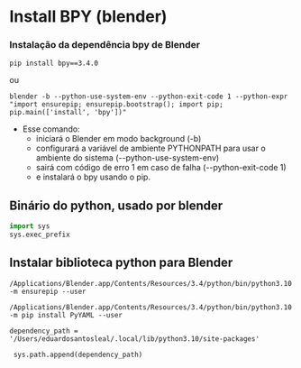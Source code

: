 # Install BPY (blender)

### Instalação da dependência bpy de Blender
```console title"Instalação usando python 3.10.10 do ambiente local"
pip install bpy==3.4.0
```
  
  ou  

```console
blender -b --python-use-system-env --python-exit-code 1 --python-expr "import ensurepip; ensurepip.bootstrap(); import pip; pip.main(['install', 'bpy'])"
```  
- Esse comando: 
  - iniciará o Blender em modo background (-b)
  - configurará a variável de ambiente PYTHONPATH para usar o ambiente do sistema (--python-use-system-env)
  - sairá com código de erro 1 em caso de falha (--python-exit-code 1)
  - e instalará o bpy usando o pip.
  
## Binário do python, usado por blender

```python title="Retorno: /Applications/Blender.app/Contents/Resources/3.4/python"
import sys
sys.exec_prefix
```  

## Instalar biblioteca python para Blender
```console title="Configuração"
/Applications/Blender.app/Contents/Resources/3.4/python/bin/python3.10 -m ensurepip --user
```  
  
```console title="Instalação de exemplo..."
/Applications/Blender.app/Contents/Resources/3.4/python/bin/python3.10 -m pip install PyYAML --user
```  
  
```console title="Configuração"
dependency_path = '/Users/eduardosantosleal/.local/lib/python3.10/site-packages'
```  

```console title="Configuração"
 sys.path.append(dependency_path)
```  
